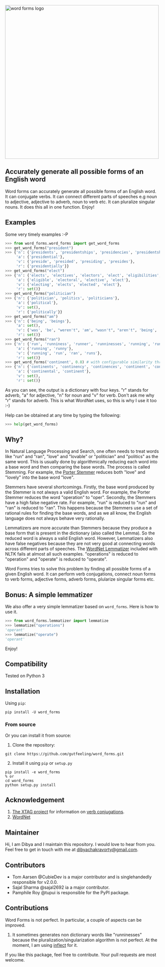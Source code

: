 <img src="https://github.com/gutfeeling/word_forms/raw/master/logo.png" alt="word forms logo" width="500">

## Accurately generate all possible forms of an English word

Word forms can accurately generate all possible forms of an English word. It can conjugate verbs. It can connect different
parts of speeches e.g noun to adjective, adjective to adverb, noun to verb etc. It can pluralize singular nouns. It does this all in one function. Enjoy!

## Examples

Some very timely examples :-P

```python
>>> from word_forms.word_forms import get_word_forms
>>> get_word_forms("president")
>>> {'n': {'presidents', 'presidentships', 'presidencies', 'presidentship', 'president', 'presidency'},
     'a': {'presidential'},
     'v': {'preside', 'presided', 'presiding', 'presides'},
     'r': {'presidentially'}}
>>> get_word_forms("elect")
>>> {'n': {'elects', 'electives', 'electors', 'elect', 'eligibilities', 'electorates', 'eligibility', 'elector', 'election', 'elections', 'electorate', 'elective'},
     'a': {'eligible', 'electoral', 'elective', 'elect'},
     'v': {'electing', 'elects', 'elected', 'elect'},
     'r': set()}
>>> get_word_forms("politician")
>>> {'n': {'politician', 'politics', 'politicians'},
     'a': {'political'},
     'v': set(),
     'r': {'politically'}}
>>> get_word_forms("am")
>>> {'n': {'being', 'beings'},
     'a': set(),
     'v': {'was', 'be', "weren't", 'am', "wasn't", "aren't", 'being', 'were', 'is', "isn't", 'been', 'are', 'am not'},
     'r': set()}
>>> get_word_forms("ran")
>>> {'n': {'run', 'runniness', 'runner', 'runninesses', 'running', 'runners', 'runnings', 'runs'},
     'a': {'running', 'runny'},
     'v': {'running', 'run', 'ran', 'runs'},
     'r': set()}
>>> get_word_forms('continent', 0.8) # with configurable similarity threshold
>>> {'n': {'continents', 'continency', 'continences', 'continent', 'continencies', 'continence'},
     'a': {'continental', 'continent'},
     'v': set(),
     'r': set()}
```
As you can see, the output is a dictionary with four keys. "r" stands for adverb, "a" for adjective, "n" for noun
and "v" for verb. Don't ask me why "r" stands for adverb. This is what WordNet uses, so this is why I use it too :-)

Help can be obtained at any time by typing the following:

```python
>>> help(get_word_forms)
```

## Why?
In Natural Language Processing and Search, one often needs to treat words like "run" and "ran", "love" and "lovable"
or "politician" and "politics" as the same word. This is usually done by algorithmically reducing each word into a
base word and then comparing the base words. The process is called Stemming.
For example, the [Porter Stemmer](http://text-processing.com/demo/stem/) reduces both "love" and "lovely"
into the base word "love".

Stemmers have several shortcomings. Firstly, the base word produced by the Stemmer is not always a valid English word.
For example, the Porter Stemmer reduces the word "operation" to "oper". Secondly, the Stemmers have a high false negative rate.
For example, "run" is reduced to "run" and "ran" is reduced to "ran". This happens because the Stemmers use a set of
rational rules for finding the base words, and as we all know, the English language does not always behave very rationally.

Lemmatizers are more accurate than Stemmers because they produce a base form that is present in the dictionary (also called the Lemma). So the reduced word is always a valid English word. However, Lemmatizers also have false negatives because they are not very good at connecting words across different parts of speeches. The [WordNet Lemmatizer](http://textanalysisonline.com/nltk-wordnet-lemmatizer) included with NLTK fails at almost all such examples. "operations" is reduced to "operation"  and "operate" is reduced to "operate".

Word Forms tries to solve this problem by finding all possible forms of a given English word. It can perform verb conjugations, connect noun forms to verb forms, adjective forms, adverb forms, plularize singular forms etc.

## Bonus: A simple lemmatizer

We also offer a very simple lemmatizer based on ``word_forms``. Here is how to use it.

```python
>>> from word_forms.lemmatizer import lemmatize
>>> lemmatize("operations")
'operant'
>>> lemmatize("operate")
'operant'
```

Enjoy!

## Compatibility

Tested on Python 3

## Installation

Using `pip`:

```
pip install -U word_forms
```

### From source
Or you can install it from source:

1. Clone the repository:

```
git clone https://github.com/gutfeeling/word_forms.git
```

2. Install it using `pip` or `setup.py`

```
pip install -e word_forms
% or
cd word_forms
python setup.py install
```

## Acknowledgement

1. [The XTAG project](http://www.cis.upenn.edu/~xtag/) for information on [verb conjugations](word_forms/en-verbs.txt).
2. [WordNet](http://wordnet.princeton.edu/)

## Maintainer

Hi, I am Dibya and I maintain this repository. I would love to hear from you. Feel free to get in touch with me
at dibyachakravorty@gmail.com.

## Contributors

- Tom Aarsen @CubieDev is a major contributor and is singlehandedly responsible for v2.0.0.
- Sajal Sharma @sajal2692 ia a major contributor.
- Pamphile Roy @tupui is responsible for the PyPI package.

## Contributions

Word Forms is not perfect. In particular, a couple of aspects can be improved.

1. It sometimes generates non dictionary words like "runninesses" because the pluralization/singularization algorithm is
not perfect. At the moment, I am using [inflect](https://pypi.python.org/pypi/inflect) for it.

If you like this package, feel free to contribute. Your pull requests are most welcome.
